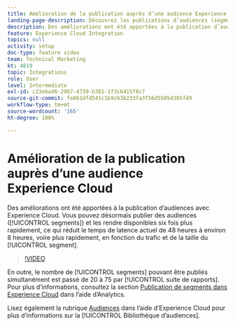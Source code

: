 ```yaml
---
title: Amélioration de la publication auprès d’une audience Experience Cloud
landing-page-description: Découvrez les publications d’audiences (segments) et rendez-les disponibles plus rapidement que jamais.
description: Des améliorations ont été apportées à la publication d’audiences avec Experience Cloud. Vous pouvez désormais publier des audiences (segments) et les rendre disponibles six fois plus rapidement, ce qui réduit le temps de latence actuel de 48 heures à environ 8 heures, voire plus rapidement, en fonction du trafic et de la taille du segment.
feature: Experience Cloud Integration
topics: null
activity: setup
doc-type: feature video
team: Technical Marketing
kt: 4819
topic: Integrations
role: User
level: Intermediate
exl-id: c23ebad6-2967-4739-b381-1f3c6415f8c7
source-git-commit: fe861dfd541c1b9cb3b233fa3f56d55054305fd9
workflow-type: tm+mt
source-wordcount: '165'
ht-degree: 100%

---
```


# Amélioration de la publication auprès d’une audience Experience Cloud

Des améliorations ont été apportées à la publication d’audiences avec Experience Cloud. Vous pouvez désormais publier des audiences ([!UICONTROL segments]) et les rendre disponibles six fois plus rapidement, ce qui réduit le temps de latence actuel de 48 heures à environ 8 heures, voire plus rapidement, en fonction du trafic et de la taille du [!UICONTROL segment].

>[!VIDEO](https://video.tv.adobe.com/v/32842/?quality=12)

En outre, le nombre de [!UICONTROL segments] pouvant être publiés simultanément est passé de 20 à 75 par [!UICONTROL suite de rapports].
Pour plus d’informations, consultez la section [Publication de segments dans Experience Cloud](https://experienceleague.adobe.com/docs/analytics/components/segmentation/segmentation-workflow/seg-publish.html?lang=fr) dans l’aide d’Analytics.

Lisez également la rubrique [Audiences](https://experienceleague.adobe.com/docs/core-services/interface/audiences/audience-library.html?lang=fr) dans l’aide d’Experience Cloud pour plus d’informations sur la [!UICONTROL Bibliothèque d’audiences].
